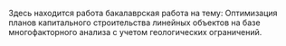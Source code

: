 Здесь находится работа бакалаврская работа на тему: Оптимизация планов капитального строительства линейных объектов на базе многофакторного анализа с учетом геологических ограничений.
